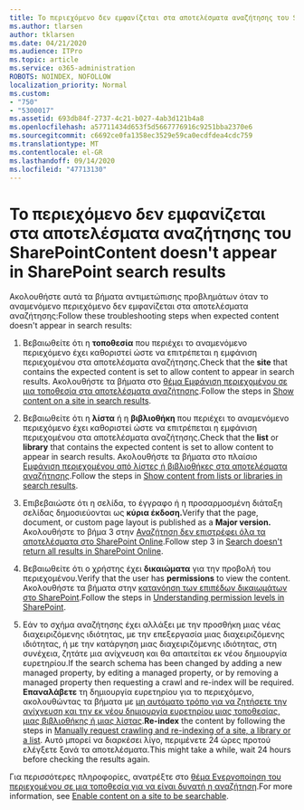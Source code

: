 ```yaml
---
title: Το περιεχόμενο δεν εμφανίζεται στα αποτελέσματα αναζήτησης του SharePoint
ms.author: tlarsen
author: tklarsen
ms.date: 04/21/2020
ms.audience: ITPro
ms.topic: article
ms.service: o365-administration
ROBOTS: NOINDEX, NOFOLLOW
localization_priority: Normal
ms.custom:
- "750"
- "5300017"
ms.assetid: 693db84f-2737-4c21-b027-4ab3d121b4a8
ms.openlocfilehash: a57711434d653f5d5667776916c9251bba2370e6
ms.sourcegitcommit: c6692ce0fa1358ec3529e59ca0ecdfdea4cdc759
ms.translationtype: MT
ms.contentlocale: el-GR
ms.lasthandoff: 09/14/2020
ms.locfileid: "47713130"
---
```

# <a name="content-doesnt-appear-in-sharepoint-search-results"></a><span data-ttu-id="fc157-102">Το περιεχόμενο δεν εμφανίζεται στα αποτελέσματα αναζήτησης του SharePoint</span><span class="sxs-lookup"><span data-stu-id="fc157-102">Content doesn't appear in SharePoint search results</span></span>

<span data-ttu-id="fc157-103">Ακολουθήστε αυτά τα βήματα αντιμετώπισης προβλημάτων όταν το αναμενόμενο περιεχόμενο δεν εμφανίζεται στα αποτελέσματα αναζήτησης:</span><span class="sxs-lookup"><span data-stu-id="fc157-103">Follow these troubleshooting steps when expected content doesn't appear in search results:</span></span>
  
1. <span data-ttu-id="fc157-104">Βεβαιωθείτε ότι η **τοποθεσία** που περιέχει το αναμενόμενο περιεχόμενο έχει καθοριστεί ώστε να επιτρέπεται η εμφάνιση περιεχομένου στα αποτελέσματα αναζήτησης.</span><span class="sxs-lookup"><span data-stu-id="fc157-104">Check that the **site** that contains the expected content is set to allow content to appear in search results.</span></span> <span data-ttu-id="fc157-105">Ακολουθήστε τα βήματα στο [θέμα Εμφάνιση περιεχομένου σε μια τοποθεσία στα αποτελέσματα αναζήτησης](https://docs.microsoft.com/sharepoint/make-site-content-searchable#show-content-on-a-site-in-search-results).</span><span class="sxs-lookup"><span data-stu-id="fc157-105">Follow the steps in [Show content on a site in search results](https://docs.microsoft.com/sharepoint/make-site-content-searchable#show-content-on-a-site-in-search-results).</span></span>

2. <span data-ttu-id="fc157-106">Βεβαιωθείτε ότι η **λίστα** ή η **βιβλιοθήκη** που περιέχει το αναμενόμενο περιεχόμενο έχει καθοριστεί ώστε να επιτρέπεται η εμφάνιση περιεχομένου στα αποτελέσματα αναζήτησης.</span><span class="sxs-lookup"><span data-stu-id="fc157-106">Check that the **list** or **library** that contains the expected content is set to allow content to appear in search results.</span></span> <span data-ttu-id="fc157-107">Ακολουθήστε τα βήματα στο πλαίσιο [Εμφάνιση περιεχομένου από λίστες ή βιβλιοθήκες στα αποτελέσματα αναζήτησης](https://docs.microsoft.com/sharepoint/make-site-content-searchable#show-content-from-lists-or-libraries-in-search-results).</span><span class="sxs-lookup"><span data-stu-id="fc157-107">Follow the steps in [Show content from lists or libraries in search results](https://docs.microsoft.com/sharepoint/make-site-content-searchable#show-content-from-lists-or-libraries-in-search-results).</span></span>

3. <span data-ttu-id="fc157-108">Επιβεβαιώστε ότι η σελίδα, το έγγραφο ή η προσαρμοσμένη διάταξη σελίδας δημοσιεύονται ως **κύρια έκδοση.**</span><span class="sxs-lookup"><span data-stu-id="fc157-108">Verify that the page, document, or custom page layout is published as a **Major version.**</span></span> <span data-ttu-id="fc157-109">Ακολουθήστε το βήμα 3 στην [Αναζήτηση δεν επιστρέφει όλα τα αποτελέσματα στο SharePoint Online](https://go.microsoft.com/fwlink/?linkid=874525).</span><span class="sxs-lookup"><span data-stu-id="fc157-109">Follow step 3 in [Search doesn't return all results in SharePoint Online](https://go.microsoft.com/fwlink/?linkid=874525).</span></span>

4. <span data-ttu-id="fc157-110">Βεβαιωθείτε ότι ο χρήστης έχει **δικαιώματα** για την προβολή του περιεχομένου.</span><span class="sxs-lookup"><span data-stu-id="fc157-110">Verify that the user has **permissions** to view the content.</span></span> <span data-ttu-id="fc157-111">Ακολουθήστε τα βήματα στην [κατανόηση των επιπέδων δικαιωμάτων στο SharePoint](https://docs.microsoft.com/sharepoint/understanding-permission-levels).</span><span class="sxs-lookup"><span data-stu-id="fc157-111">Follow the steps in [Understanding permission levels in SharePoint](https://docs.microsoft.com/sharepoint/understanding-permission-levels).</span></span>
    
5. <span data-ttu-id="fc157-112">Εάν το σχήμα αναζήτησης έχει αλλάξει με την προσθήκη μιας νέας διαχειριζόμενης ιδιότητας, με την επεξεργασία μιας διαχειριζόμενης ιδιότητας, ή με την κατάργηση μιας διαχειριζόμενης ιδιότητας, στη συνέχεια, ζητάτε μια ανίχνευση και θα απαιτείται εκ νέου δημιουργία ευρετηρίου.</span><span class="sxs-lookup"><span data-stu-id="fc157-112">If the search schema has been changed by adding a new managed property, by editing a managed property, or by removing a managed property then requesting a crawl and re-index will be required.</span></span> <span data-ttu-id="fc157-113">**Επαναλάβετε** τη δημιουργία ευρετηρίου για το περιεχόμενο, ακολουθώντας τα βήματα με [μη αυτόματο τρόπο για να ζητήσετε την ανίχνευση και την εκ νέου δημιουργία ευρετηρίου μιας τοποθεσίας, μιας βιβλιοθήκης ή μιας λίστας](https://docs.microsoft.com/sharepoint/crawl-site-content).</span><span class="sxs-lookup"><span data-stu-id="fc157-113">**Re-index** the content by following the steps in [Manually request crawling and re-indexing of a site, a library or a list](https://docs.microsoft.com/sharepoint/crawl-site-content).</span></span> <span data-ttu-id="fc157-114">Αυτό μπορεί να διαρκέσει λίγο, περιμένετε 24 ώρες προτού ελέγξετε ξανά τα αποτελέσματα.</span><span class="sxs-lookup"><span data-stu-id="fc157-114">This might take a while, wait 24 hours before checking the results again.</span></span>

<span data-ttu-id="fc157-115">Για περισσότερες πληροφορίες, ανατρέξτε στο [θέμα Ενεργοποίηση του περιεχομένου σε μια τοποθεσία για να είναι δυνατή η αναζήτηση](https://docs.microsoft.com/sharepoint/make-site-content-searchable).</span><span class="sxs-lookup"><span data-stu-id="fc157-115">For more information, see [Enable content on a site to be searchable](https://docs.microsoft.com/sharepoint/make-site-content-searchable).</span></span> 
  
